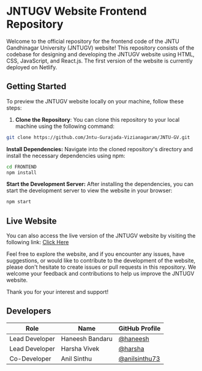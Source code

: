 # JNTUGV Website Frontend Repository

Welcome to the official repository for the frontend code of the JNTU Gandhinagar University (JNTUGV) website! This repository consists of the codebase for designing and developing the JNTUGV website using HTML, CSS, JavaScript, and React.js. The first version of the website is currently deployed on Netlify.

## Getting Started

To preview the JNTUGV website locally on your machine, follow these steps:

1. **Clone the Repository**: You can clone this repository to your local machine using the following command:
   
```bash
git clone https://github.com/Jntu-Gurajada-Vizianagaram/JNTU-GV.git
```
**Install Dependencies:** Navigate into the cloned repository's directory and install the necessary dependencies using npm:
``` bash
cd FRONTEND
npm install
```
**Start the Development Server:** After installing the dependencies, you can start the development server to view the website in your browser:
``` bash
npm start
```
## Live Website
You can also access the live version of the JNTUGV website by visiting the following link: [Click Here]((https://jntugv.edu.in/))


Feel free to explore the website, and if you encounter any issues, have suggestions, or would like to contribute to the development of the website, please don't hesitate to create issues or pull requests in this repository. We welcome your feedback and contributions to help us improve the JNTUGV website.

Thank you for your interest and support!
## Developers

| Role           | Name             | GitHub Profile                          |
|----------------|------------------|------------------------------------------|
| Lead Developer | Haneesh Bandaru  | [@haneesh](https://github.com/haneesh)   |
| Lead Developer | Harsha Vivek     | [@harsha](https://github.com/harsha)     |
| Co-Developer   | Anil Sinthu      | [@anilsinthu73](https://github.com/anilsinthu73) |



